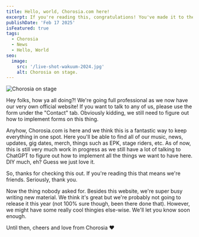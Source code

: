```yaml
---
title: Hello, world, Chorosia.com here!
excerpt: If you're reading this, congratulations! You've made it to the official website of the band Chorosia. Here's a quick update from us.
publishDate: 'Feb 17 2025'
isFeatured: true
tags:
  - Chorosia
  - News
  - Hello, World
seo:
  image:
    src: '/live-shot-wakuum-2024.jpg'
    alt: Chorosia on stage.
---
```


![Chorosia on stage](/live-shot-wakuum-2024.jpg)

Hey folks, how ya all doing?! We're going full professional as we now have our very own official website! If you want to talk to any of us, please use the form under the "Contact" tab. Obviously kidding, we still need to figure out how to implement forms on this thing.

Anyhow, Chorosia.com is here and we think this is a fantastic way to keep everything in one spot. Here you'll be able to find all of our music, news, updates, gig dates, merch, things such as EPK, stage riders, etc. As of now, this is still very much work in progress as we still have a lot of talking to ChatGPT to figure out how to implement all the things we want to have here. DIY much, eh? Guess we just love it.

So, thanks for checking this out. If you're reading this that means we're friends. Seriously, thank you.

Now the thing nobody asked for. Besides this website, we're super busy writing new material. We think it's great but we're probably not going to release it this year (not 100% sure though, been there done that). However, we might have some really cool thingies else-wise. We'll let you know soon enough.

Until then, cheers and love from Chorosia ❤️
